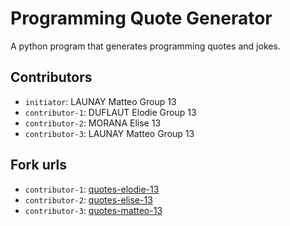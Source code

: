 # Programming Quote Generator

A python program that generates programming quotes and jokes.

## Contributors
- `initiator`: LAUNAY Matteo Group 13
- `contributor-1`: DUFLAUT Elodie Group 13
- `contributor-2`: MORANA Elise 13 
- `contributor-3`: LAUNAY Matteo Group 13 

## Fork urls
- `contributor-1`: [quotes-elodie-13](url-1)
- `contributor-2`: [quotes-elise-13](url-2)
- `contributor-3`: [quotes-matteo-13](url-3)
